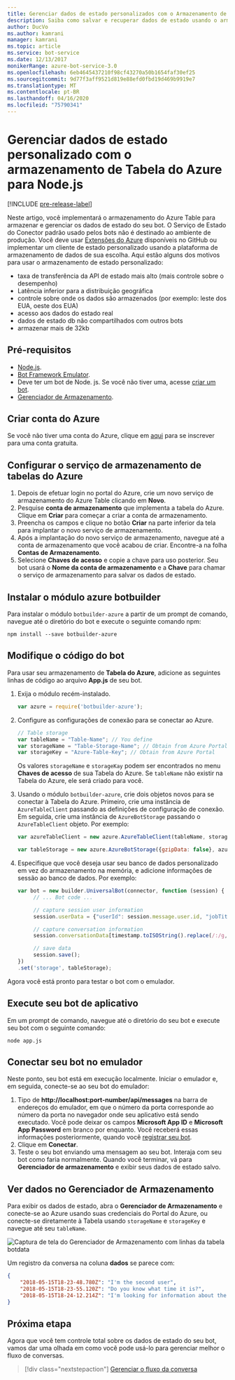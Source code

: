 ```yaml
---
title: Gerenciar dados de estado personalizados com o Armazenamento de Tabela do Azure (JS v3) – Serviço de Bot
description: Saiba como salvar e recuperar dados de estado usando o armazenamento de Tabela do Azure com o SDK do Bot Framework para Node.js.
author: DucVo
ms.author: kamrani
manager: kamrani
ms.topic: article
ms.service: bot-service
ms.date: 12/13/2017
monikerRange: azure-bot-service-3.0
ms.openlocfilehash: 6eb4645437210f98cf43270a50b1654faf30ef25
ms.sourcegitcommit: 9d77f3aff9521d819e88efd0fbd19d469b9919e7
ms.translationtype: MT
ms.contentlocale: pt-BR
ms.lasthandoff: 04/16/2020
ms.locfileid: "75790341"
---
```

# <a name="manage-custom-state-data-with-azure-table-storage-for-nodejs"></a>Gerenciar dados de estado personalizado com o armazenamento de Tabela do Azure para Node.js

[!INCLUDE [pre-release-label](../includes/pre-release-label-v3.md)]

Neste artigo, você implementará o armazenamento do Azure Table para armazenar e gerenciar os dados de estado do seu bot. O Serviço de Estado do Conector padrão usado pelos bots não é destinado ao ambiente de produção. Você deve usar [Extensões do Azure](https://www.npmjs.com/package/botbuilder-azure) disponíveis no GitHub ou implementar um cliente de estado personalizado usando a plataforma de armazenamento de dados de sua escolha. Aqui estão alguns dos motivos para usar o armazenamento de estado personalizado:

- taxa de transferência da API de estado mais alto (mais controle sobre o desempenho)
- Latência inferior para a distribuição geográfica
- controle sobre onde os dados são armazenados (por exemplo: leste dos EUA, oeste dos EUA)
- acesso aos dados do estado real
- dados de estado db não compartilhados com outros bots
- armazenar mais de 32kb

## <a name="prerequisites"></a>Pré-requisitos

- [Node.js](https://nodejs.org/en/).
- [Bot Framework Emulator](~/bot-service-debug-emulator.md).
- Deve ter um bot de Node. js. Se você não tiver uma, acesse [criar um bot](bot-builder-nodejs-quickstart.md). 
- [Gerenciador de Armazenamento](http://storageexplorer.com/).

## <a name="create-azure-account"></a>Criar conta do Azure
Se você não tiver uma conta do Azure, clique em [aqui](https://azure.microsoft.com/free/) para se inscrever para uma conta gratuita.

## <a name="set-up-the-azure-table-storage-service"></a>Configurar o serviço de armazenamento de tabelas do Azure
1. Depois de efetuar login no portal do Azure, crie um novo serviço de armazenamento do Azure Table clicando em **Novo**. 
2. Pesquise **conta de armazenamento** que implementa a tabela do Azure. Clique em **Criar** para começar a criar a conta de armazenamento. 
3. Preencha os campos e clique no botão **Criar** na parte inferior da tela para implantar o novo serviço de armazenamento. 
4. Após a implantação do novo serviço de armazenamento, navegue até a conta de armazenamento que você acabou de criar. Encontre-a na folha **Contas de Armazenamento**.
4. Selecione **Chaves de acesso** e copie a chave para uso posterior. Seu bot usará o **Nome da conta de armazenamento** e a **Chave** para chamar o serviço de armazenamento para salvar os dados de estado.

## <a name="install-botbuilder-azure-module"></a>Instalar o módulo azure botbuilder

Para instalar o módulo `botbuilder-azure` a partir de um prompt de comando, navegue até o diretório do bot e execute o seguinte comando npm:

```nodejs
npm install --save botbuilder-azure
```

## <a name="modify-your-bot-code"></a>Modifique o código do bot

Para usar seu armazenamento de **Tabela do Azure**, adicione as seguintes linhas de código ao arquivo **App.js** de seu bot.

1. Exija o módulo recém-instalado.

   ```javascript
   var azure = require('botbuilder-azure'); 
   ```

2. Configure as configurações de conexão para se conectar ao Azure.
   ```javascript
   // Table storage
   var tableName = "Table-Name"; // You define
   var storageName = "Table-Storage-Name"; // Obtain from Azure Portal
   var storageKey = "Azure-Table-Key"; // Obtain from Azure Portal
   ```
   Os valores `storageName` e `storageKay` podem ser encontrados no menu **Chaves de acesso** de sua Tabela do Azure. Se `tableName` não existir na Tabela do Azure, ele será criado para você.

3. Usando o módulo `botbuilder-azure`, crie dois objetos novos para se conectar à Tabela do Azure. Primeiro, crie uma instância de `AzureTableClient` passando as definições de configuração de conexão. Em seguida, crie uma instância de `AzureBotStorage` passando o `AzureTableClient` objeto. Por exemplo:

   ```javascript
   var azureTableClient = new azure.AzureTableClient(tableName, storageName, storageKey);

   var tableStorage = new azure.AzureBotStorage({gzipData: false}, azureTableClient);
   ```

4. Especifique que você deseja usar seu banco de dados personalizado em vez do armazenamento na memória, e adicione informações de sessão ao banco de dados. Por exemplo:

   ```javascript
   var bot = new builder.UniversalBot(connector, function (session) {
        // ... Bot code ...

        // capture session user information
        session.userData = {"userId": session.message.user.id, "jobTitle": "Senior Developer"};

        // capture conversation information  
        session.conversationData[timestamp.toISOString().replace(/:/g,"-")] = session.message.text;

        // save data
        session.save();
   })
   .set('storage', tableStorage);
   ```
Agora você está pronto para testar o bot com o emulador.

## <a name="run-your-bot-app"></a>Execute seu bot de aplicativo

Em um prompt de comando, navegue até o diretório do seu bot e execute seu bot com o seguinte comando:

```nodejs
node app.js
```

## <a name="connect-your-bot-to-the-emulator"></a>Conectar seu bot no emulador

Neste ponto, seu bot está em execução localmente. Iniciar o emulador e, em seguida, conecte-se ao seu bot do emulador:

1. Tipo de <strong>http://localhost:port-number/api/messages</strong> na barra de endereços do emulador, em que o número da porta corresponde ao número da porta no navegador onde seu aplicativo está sendo executado. Você pode deixar os campos <strong>Microsoft App ID</strong> e <strong>Microsoft App Password</strong> em branco por enquanto. Você receberá essas informações posteriormente, quando você [registrar seu bot](~/bot-service-quickstart-registration.md).
2. Clique em **Conectar**.
3. Teste o seu bot enviando uma mensagem ao seu bot. Interaja com seu bot como faria normalmente. Quando você terminar, vá para **Gerenciador de armazenamento** e exibir seus dados de estado salvo.

## <a name="view-data-in-storage-explorer"></a>Ver dados no Gerenciador de Armazenamento

Para exibir os dados de estado, abra o **Gerenciador de Armazenamento** e conecte-se ao Azure usando suas credenciais do Portal do Azure, ou conecte-se diretamente à Tabela usando `storageName` e `storageKey` e navegue até seu `tableName`. 

![Captura de tela do Gerenciador de Armazenamento com linhas da tabela botdata](~/media/bot-builder-nodejs-state-azure-table-storage/bot-builder-nodejs-state-azure-table-storage-query.png)

Um registro da conversa na coluna **dados** se parece com:

```JSON
{
    "2018-05-15T18-23-48.780Z": "I'm the second user",
    "2018-05-15T18-23-55.120Z": "Do you know what time it is?",
    "2018-05-15T18-24-12.214Z": "I'm looking for information about the new process."
}
```

## <a name="next-step"></a>Próxima etapa

Agora que você tem controle total sobre os dados de estado do seu bot, vamos dar uma olhada em como você pode usá-lo para gerenciar melhor o fluxo de conversas.

> [!div class="nextstepaction"]
> [Gerenciar o fluxo da conversa](bot-builder-nodejs-dialog-manage-conversation-flow.md)
